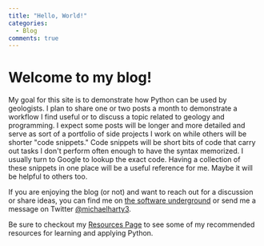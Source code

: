 ```yaml
---
title: "Hello, World!"
categories:
  - Blog
comments: true
---
```


# Welcome to my blog!
My goal for this site is to demonstrate how Python can be used by geologists. I plan to share one or two posts a month to demonstrate a workflow I find useful or to discuss a topic related to geology and programming. I expect some posts will be longer and more detailed and serve as sort of a portfolio of side projects I work on while others will be shorter "code snippets." Code snippets will be short bits of code that carry out tasks I don't perform often enough to have the syntax memorized. I usually turn to Google to lookup the exact code. Having a collection of these snippets in one place will be a useful reference for me. Maybe it will be helpful to others too.

If you are enjoying the blog (or not) and want to reach out for a discussion or share ideas, you can find me on [the software underground](https://softwareunderground.org/) or send me a message on Twitter [@michaelharty3](https://twitter.com/MichaelHarty3).

Be sure to checkout my [Resources Page](/resources/) to see some of my recommended resources for learning and applying Python.